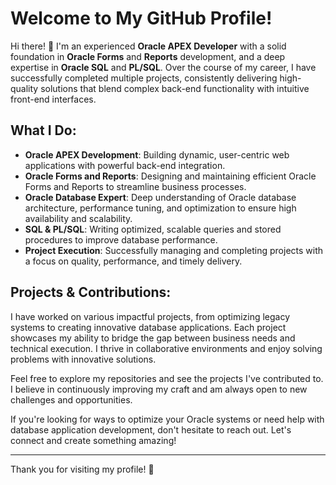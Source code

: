 # Welcome to My GitHub Profile!

Hi there! 👋 I'm an experienced **Oracle APEX Developer** with a solid foundation in **Oracle Forms** and **Reports** development, and a deep expertise in **Oracle SQL** and **PL/SQL**. Over the course of my career, I have successfully completed multiple projects, consistently delivering high-quality solutions that blend complex back-end functionality with intuitive front-end interfaces.

## What I Do:
- **Oracle APEX Development**: Building dynamic, user-centric web applications with powerful back-end integration.
- **Oracle Forms and Reports**: Designing and maintaining efficient Oracle Forms and Reports to streamline business processes.
- **Oracle Database Expert**: Deep understanding of Oracle database architecture, performance tuning, and optimization to ensure high availability and scalability.
- **SQL & PL/SQL**: Writing optimized, scalable queries and stored procedures to improve database performance.
- **Project Execution**: Successfully managing and completing projects with a focus on quality, performance, and timely delivery.

## Projects & Contributions:
I have worked on various impactful projects, from optimizing legacy systems to creating innovative database applications. Each project showcases my ability to bridge the gap between business needs and technical execution. I thrive in collaborative environments and enjoy solving problems with innovative solutions.

Feel free to explore my repositories and see the projects I've contributed to. I believe in continuously improving my craft and am always open to new challenges and opportunities. 

If you're looking for ways to optimize your Oracle systems or need help with database application development, don't hesitate to reach out. Let's connect and create something amazing!

---
Thank you for visiting my profile! 🚀
